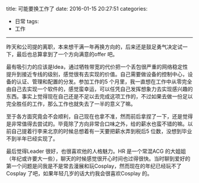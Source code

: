 title: 可能要换工作了
date: 2016-01-15 20:27:51
categories:
  - 日常
tags:
  - 工作
---

昨天和公司提的离职，本来想干满一年再换方向的，后来还是鼓足勇气决定试一下，最后也总算拿到了一个方向满意的offer 吧。

最有吸引力的应该是Idea，通过牺牲带宽的代价把一个丢包很严重的网络稳定性提升到接近专线的级别，感觉很有去实现的价值。自己需要做设备的控制中心，设备的认证、管理和配置的分发。参加工作的5 个月里，我一直想在工作中从零完全由自己去实现一个软件的，感觉蛮幸运，可以任凭自己发挥想象力去实现感兴趣的东西。事实上觉得现在自己还是不足以去完成这项工作的，不过如果去做一份足以完全胜任的工作，那么工作也就失去了一半的意义了嘛。

<!-- more -->

至于各方面究竟会不会顺利，自己现在也拿不准，然而前后拿捏了一下，还是觉得是非常值得去尝试的。毕竟除了方向非常合口味之外，给的薪水也蛮不错的嘛。以前自己提着行李来北京的时候总想着有一天要把薪水弄到税后5 位数，没想到毕业不到半年已经实现了。

最后觉得Leader 很好，也很喜欢他的人格魅力。HR 是一个常混ACG 的大姐姐（年纪或许要大一些），聊天的时候感觉很开心时间也过得很快。当时聊到爱好的第一个问题是问我是不是常去漫展和玩Cosplay，然而现在的年纪已经玩不了Cosplay 了吧，如果年轻几岁的话大约我会很喜欢Cosplay 的。

